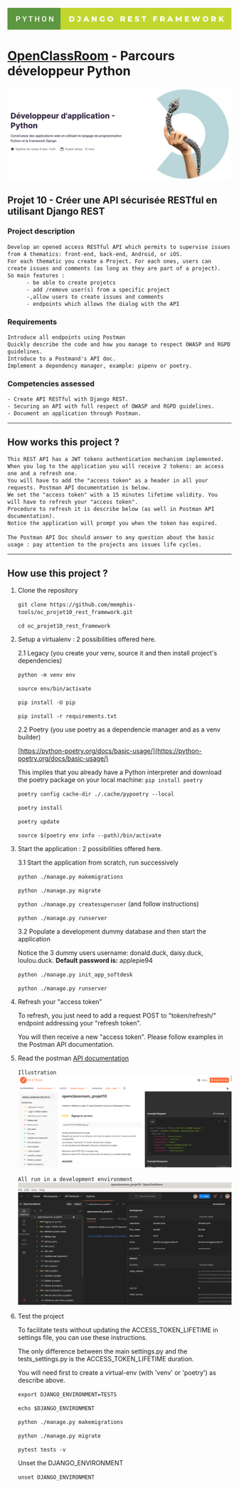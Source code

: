 ![Screenshot](python-django-rest-framework.svg)
# [OpenClassRoom](https://openclassrooms.com/) - Parcours développeur Python
![Screenshot](oc_parcours_dev_python.png)
## Projet 10 - Créer une API sécurisée RESTful en utilisant Django REST

### Project description
    Develop an opened access RESTful API which permits to supervise issues from 4 thematics: front-end, back-end, Android, or iOS.
    For each thematic you create a Project. For each ones, users can create issues and comments (as long as they are part of a project).
    So main features :
          - be able to create projetcs
          - add /remove user(s) from a specific project
          -,allow users to create issues and comments
          - endpoints which allows the dialog with the API

### Requirements
    Introduce all endpoints using Postman
    Quickly describe the code and how you manage to respect OWASP and RGPD guidelines.
    Introduce to a Postmand's API doc.
    Implement a dependency manager, example: pipenv or poetry.

### Competencies assessed
    - Create API RESTful with Django REST.
    - Securing an API with full respect of OWASP and RGPD guidelines.
    - Document an application through Postman.

---

## How works this project ?

    This REST API has a JWT tokens authentication mechanism implemented.
    When you log to the application you will receive 2 tokens: an access one and a refresh one.
    You will have to add the "access token" as a header in all your requests. Postman API documentation is below.
    We set the "access token" with a 15 minutes lifetime validity. You will have to refresh your "access token".
    Procedure to refresh it is describe below (as well in Postman API documentation).
    Notice the application will prompt you when the token has expired.

    The Postman API Doc should answer to any question about the basic usage : pay attention to the projects ans issues life cycles.

---

## How use this project ?

1. Clone the repository

      `git clone https://github.com/memphis-tools/oc_projet10_rest_framework.git`

      `cd oc_projet10_rest_framework`

2. Setup a virtualenv : 2 possibilities offered here.

   2.1 Legacy (you create your venv, source it and then install project's dependencies)

      `python -m venv env`

      `source env/bin/activate`

      `pip install -U pip`

      `pip install -r requirements.txt`

   2.2 Poetry (you use poetry as a dependencie manager and as a venv builder)

      [https://python-poetry.org/docs/basic-usage/](https://python-poetry.org/docs/basic-usage/)

      This implies that you already have a Python interpreter and download the poetry package on your local machine: `pip install poetry`

      `poetry config cache-dir ./.cache/pypoetry --local`

      `poetry install`

      `poetry update`

      `source $(poetry env info --path)/bin/activate`

3. Start the application : 2 possibilities offered here.

   3.1 Start the application from scratch, run successively

      `python ./manage.py makemigrations`

      `python ./manage.py migrate`

      `python ./manage.py createsuperuser` (and follow instructions)

      `python ./manage.py runserver`

   3.2 Populate a development dummy database and then start the application

   Notice the 3 dummy users username: donald.duck, daisy.duck, loulou.duck. **Default password is:** applepie94

      `python ./manage.py init_app_softdesk`

      `python ./manage.py runserver`

4. Refresh your "access token"

   To refresh, you just need to add a request POST to "token/refresh/" endpoint addressing your "refresh token".

   You will then receive a new "access token". Please follow examples in the Postman API documentation.

6. Read the postman [API documentation](https://documenter.getpostman.com/view/24090419/2s93sc4sWt)

      `Illustration`
![Screenshot](oc_projet10_postman_doc.png)

      `All run in a development environment`
![Screenshot](oc_projet10_postman_env_development.png)

7. Test the project

    To facilitate tests without updating the ACCESS_TOKEN_LIFETIME in settings file, you can use these instructions.

    The only difference between the main settings.py and the tests_settings.py is the ACCESS_TOKEN_LIFETIME duration.

    You will need first to create a virtual-env (with 'venv' or 'poetry') as describe above.

    `export DJANGO_ENVIRONMENT=TESTS`

    `echo $DJANGO_ENVIRONMENT`

    `python ./manage.py makemigrations`

    `python ./manage.py migrate`

    `pytest tests -v`

    Unset the DJANGO_ENVIRONMENT

    `unset DJANGO_ENVIRONMENT`
